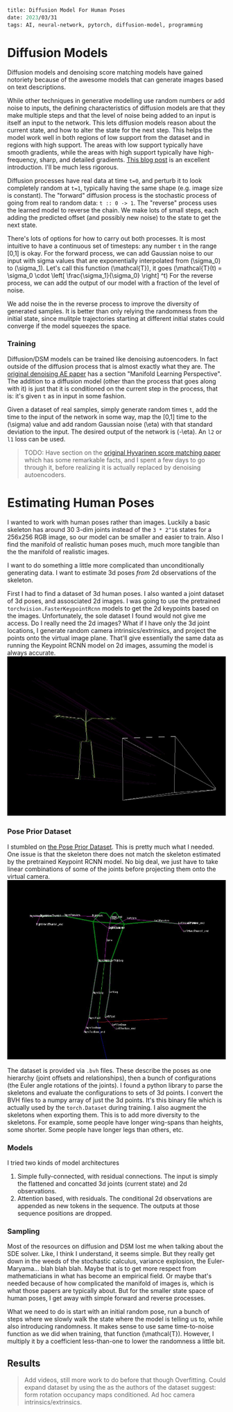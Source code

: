 ```meta
title: Diffusion Model For Human Poses
date: 2023/03/31
tags: AI, neural-network, pytorch, diffusion-model, programming
```
# Diffusion Models

Diffusion models and denoising score matching models have gained notoriety because of the awesome models that can generate images based on text descriptions.

While other techniques in generative modelling use random numbers or add noise to inputs, the defining characteristics of diffusion models are that they make multiple steps and that the level of noise being added to an input is itself an input to the network. This lets diffusion models reason about the current state, and how to alter the state for the next step. This helps the model work well in both regions of low support from the dataset and in regions with high support. The areas with low support typically have smooth gradients, while the areas with high support typically have high-frequency, sharp, and detailed gradients. [This blog post](https://yang-song.net/blog/2021/score/) is an excellent introduction. I'll be much less rigorous.

Diffusion processes have real data at time `t=0`, and perturb it to look completely random at `t=1`, typically having the same shape (e.g. image size is constant).
The "forward" diffusion process is the stochastic process of going from real to random data: `t :: 0 -> 1`.
The "reverse" process uses the learned model to reverse the chain. We make lots of small steps, each adding the predicted offset (and possibly new noise) to the state to get the next state.

There's lots of options for how to carry out both processes. It is most intuitive to have a continuous set of timesteps: any number `t` in the range [0,1] is okay.
For the forward process, we can add Gaussian noise to our input with sigma values that are exponentially interpolated from \(\sigma_0\) to \(\sigma_1\). Let's call this function \(\mathcal{T}\), it goes \(\mathcal{T}(t) = \sigma_0 \cdot \left[ \frac{\sigma_1}{\sigma_0} \right] ^t\)
For the reverse process, we can add the output of our model with a fraction of the level of noise.

We add noise the in the reverse process to improve the diversity of generated samples. It is better than only relying the randomness from the initial state, since mulitple trajectories starting at different initial states could converge if the model squeezes the space.


### Training
Diffusion/DSM models can be trained like denoising autoencoders. In fact outside of the diffusion process that is almost exactly what they are. The [original denoising AE paper](https://www.cs.toronto.edu/~larocheh/publications/icml-2008-denoising-autoencoders.pdf) has a section "Manifold Learning Perspective". The addition to a diffusion model (other than the process that goes along with it) is just that it is conditioned on the current step in the process, that is: it's given `t` as in input in some fashion.

Given a dataset of real samples, simply generate random times `t`, add the time to the input of the network in some way, map the [0,1] time to the \(\sigma\) value and add random Gaussian noise \(\eta\) with that standard deviation to the input. The desired output of the network is \(-\eta\). An `l2` or `l1` loss can be used.

> TODO: Have section on the [original Hyvarinen score matching paper](https://www.jmlr.org/papers/volume6/hyvarinen05a/hyvarinen05a.pdf) which has some remarkable facts, and I spent a few days to go through it, before realizing it is actually replaced by denoising autoencoders.

# Estimating Human Poses
I wanted to work with human poses rather than images. Luckily a basic skeleton has around 30 3-dim joints instead of the `3 * 2^16` states for a 256x256 RGB image, so our model can be smaller and easier to train. Also I find the manifold of realistic human poses much, much more tangible than the the manifold of realistic images.

I want to do something a little more complicated than unconditionally generating data. I want to estimate 3d poses *from* 2d observations of the skeleton.

First I had to find a dataset of 3d human poses. I also wanted a joint dataset of 3d poses, and assosciated 2d images. I was going to use the pretrained `torchvision.FasterKeypointRcnn` models to get the 2d keypoints based on the images. Unfortunately, the sole dataset I found would not give me access. Do I really need the 2d images? What if I have only the 3d joint locations, I generate random camera intrinsics/extrinsics, and project the points onto the virtual image plane. That'll give essentially the same data as running the Keypoint RCNN model on 2d images, assuming the model is always accurate.
![Real 3d and generated 2d data](../res/diffusionHuman/jointsAndProjection.jpg)


### Pose Prior Dataset
I stumbled on [the Pose Prior Dataset](https://poseprior.is.tue.mpg.de/index.html). This is pretty much what I needed. One issue is that the skeleton there does not match the skeleton estimated by the pretrained Keypoint RCNN model. No big deal, we just have to take linear combinations of some of the joints before projecting them onto the virtual camera.
![Associating two different skeletons used in two different datasets. The green (COCO) joints come from copying or mixing the purple (Pose Prior) joints](../res/diffusionHuman/twoSkeleton.jpg)

The dataset is provided via `.bvh` files. These describe the poses as one hierarchy (joint offsets and relationships), then a bunch of configurations (the Euler angle rotations of the joints).
I found a python library to parse the skeletons and evaluate the configurations to sets of 3d points. I convert the BVH files to a numpy array of just the 3d points. It's this binary file which is actually used by the `torch.Dataset` during training.
I also augment the skeletons when exporting them. This is to add more diversity to the skeletons. For example, some people have longer wing-spans than heights, some shorter. Some people have longer legs than others, etc.

### Models
I tried two kinds of model architectures
 1. Simple fully-connected, with residual connections. The input is simply the flattened and concatted 3d joints (current state) and 2d observations.
 2. Attention based, with residuals. The conditional 2d observations are appended as new tokens in the sequence. The outputs at those sequence positions are dropped.

### Sampling
Most of the resources on diffusion and DSM lost me when talking about the SDE solver. Like, I think I understand, it seems simple. But they really get down in the weeds of the stochastic calculus, variance explosion, the Euler-Maryama... blah blah blah. Maybe that is to get more respect from mathematicians in what has become an empirical field. Or maybe that's needed because of how complicated the manifold of images is, which is what those papers are typically about. But for the smaller state space of human poses, I get away with simple forward and reverse processes.

What we need to do is start with an initial random pose, run a bunch of steps where we slowly walk the state where the model is telling us to, while also introducing randomness. It makes sense to use same time-to-noise function as we did when training, that function \(\mathcal{T}\). However, I multiply it by a coefficient less-than-one to lower the randomness a little bit.

## Results
> Add videos, still more work to do before that though
> Overfitting. Could expand dataset by using the as the authors of the dataset suggest: form rotation occupancy maps conditioned.
> Ad hoc camera intrinsics/extrinsics.
